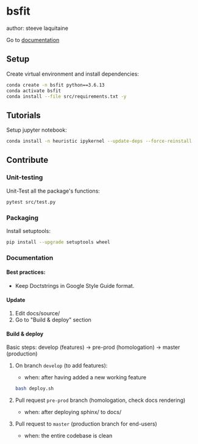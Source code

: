 # bsfit

author: steeve laquitaine

Go to [documentation](https://steevelaquitaine.github.io/bsfit/)

## Setup

Create virtual environment and install dependencies:

```bash
conda create -n bsfit python==3.6.13
conda activate bsfit
conda install --file src/requirements.txt -y
```

## Tutorials

Setup jupyter notebook:

```bash
conda install -n heuristic ipykernel --update-deps --force-reinstall
```

## Contribute

### Unit-testing

Unit-Test all the package's functions:

```bash
pytest src/test.py
```

### Packaging

Install setuptools:

```bash
pip install --upgrade setuptools wheel
```

### Documentation

#### Best practices:

- Keep Doctstrings in Google Style Guide format.
  
#### Update

1. Edit docs/source/ 
2. Go to "Build & deploy" section

#### Build & deploy

Basic steps: develop (features) -> pre-prod (homologation) -> master (production)

1. On branch `develop` (to add features):
    - when: after having added a new working feature
    
    ```bash
    bash deploy.sh
    ```

2. Pull request `pre-prod` branch (homologation, check docs rendering)
    - when: after deploying sphinx/ to docs/

3. Pull request to `master` (production branch for end-users)
    - when: the entire codebase is clean